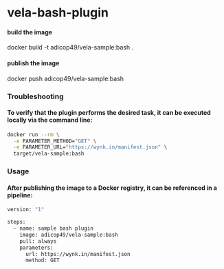 # vela-bash-plugin

#### build the image
docker build -t adicop49/vela-sample:bash .

#### publish the image
docker push adicop49/vela-sample:bash

### Troubleshooting 
#### To verify that the plugin performs the desired task, it can be executed locally via the command line:
```bash
docker run --rm \
  -e PARAMETER_METHOD="GET" \
  -e PARAMETER_URL="https://wynk.in/manifest.json" \
  target/vela-sample:bash
```
### Usage
#### After publishing the image to a Docker registry, it can be referenced in a pipeline:
```bash
version: "1"

steps:
  - name: sample bash plugin
    image: adicop49/vela-sample:bash
    pull: always
    parameters:
      url: https://wynk.in/manifest.json
      method: GET
```
